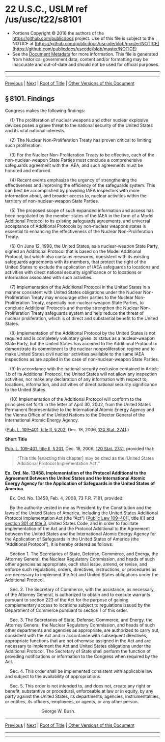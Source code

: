 ---
---

# 22 U.S.C., USLM ref /us/usc/t22/s8101

* Portions Copyright © 2016 the authors of the https://github.com/publicdocs project.
  Use of this file is subject to the NOTICE at [https://github.com/publicdocs/uscode/blob/master/NOTICE](https://github.com/publicdocs/uscode/blob/master/NOTICE)
* See the [Document Metadata](././../../../..//README.md) for more information.
  This file is generated from historical government data; content and/or formatting may be inaccurate and out-of-date and should not be used for official purposes.

----------
----------

[Previous](./../../../..//us/usc/t22/ch88/m__us_usc_t22_ch88.md) | [Next](./../../../..//us/usc/t22/ch88/m__us_usc_t22_s8102.md) | [Root of Title](./../../../../) | [Other Versions of this Document](https://publicdocs.github.io/go/links?ns=uslm&ref=%2Fus%2Fusc%2Ft22%2Fs8101)

## § 8101. Findings

Congress makes the following findings:

    (1) The proliferation of nuclear weapons and other nuclear explosive devices poses a grave threat to the national security of the United States and its vital national interests.

    (2) The Nuclear Non-Proliferation Treaty has proven critical to limiting such proliferation.

    (3) For the Nuclear Non-Proliferation Treaty to be effective, each of the non-nuclear-weapon State Parties must conclude a comprehensive safeguards agreement with the IAEA, and such agreements must be honored and enforced.

    (4) Recent events emphasize the urgency of strengthening the effectiveness and improving the efficiency of the safeguards system. This can best be accomplished by providing IAEA inspectors with more information about, and broader access to, nuclear activities within the territory of non-nuclear-weapon State Parties.

    (5) The proposed scope of such expanded information and access has been negotiated by the member states of the IAEA in the form of a Model Additional Protocol to its existing safeguards agreements, and universal acceptance of Additional Protocols by non-nuclear weapons states is essential to enhancing the effectiveness of the Nuclear Non-Proliferation Treaty.

    (6) On June 12, 1998, the United States, as a nuclear-weapon State Party, signed an Additional Protocol that is based on the Model Additional Protocol, but which also contains measures, consistent with its existing safeguards agreements with its members, that protect the right of the United States to exclude the application of IAEA safeguards to locations and activities with direct national security significance or to locations or information associated with such activities.

    (7) Implementation of the Additional Protocol in the United States in a manner consistent with United States obligations under the Nuclear Non-Proliferation Treaty may encourage other parties to the Nuclear Non-Proliferation Treaty, especially non-nuclear-weapon State Parties, to conclude Additional Protocols and thereby strengthen the Nuclear Non-Proliferation Treaty safeguards system and help reduce the threat of nuclear proliferation, which is of direct and substantial benefit to the United States.

    (8) Implementation of the Additional Protocol by the United States is not required and is completely voluntary given its status as a nuclear-weapon State Party, but the United States has acceded to the Additional Protocol to demonstrate its commitment to the nuclear nonproliferation regime and to make United States civil nuclear activities available to the same IAEA inspections as are applied in the case of non-nuclear-weapon State Parties.

    (9) In accordance with the national security exclusion contained in Article 1.b of its Additional Protocol, the United States will not allow any inspection activities, nor make any declaration of any information with respect to, locations, information, and activities of direct national security significance to the United States.

    (10) Implementation of the Additional Protocol will conform to the principles set forth in the letter of April 30, 2002, from the United States Permanent Representative to the International Atomic Energy Agency and the Vienna Office of the United Nations to the Director General of the International Atomic Energy Agency.

([Pub. L. 109–401, title II, § 202][/us/pl/109/401/s202], Dec. 18, 2006, [120 Stat. 2741][/us/stat/120/2741].)

 __Short Title__ 

[Pub. L. 109–401, title II, § 201][/us/pl/109/401/s201], Dec. 18, 2006, [120 Stat. 2741][/us/stat/120/2741], provided that: 

> “This title \[enacting this chapter\] may be cited as the ‘United States Additional Protocol Implementation Act’.”

 __Ex. Ord. No. 13458. Implementation of the Protocol Additional to the Agreement Between the United States and the International Atomic Energy Agency for the Application of Safeguards in the United States of America__ 

    Ex. Ord. No. 13458, Feb. 4, 2008, 73 F.R. 7181, provided:

    By the authority vested in me as President by the Constitution and the laws of the United States of America, including the United States Additional Protocol Implementation Act (the “Act”) ([Public Law 109–401][/us/pl/109/401]\[, title II\]) and [section 301 of title 3][/us/usc/t3/s301], United States Code, and in order to facilitate implementation of the Act and the Protocol Additional to the Agreement between the United States and the International Atomic Energy Agency for the Application of Safeguards in the United States of America (the “Additional Protocol”), it is hereby ordered as follows:

    Section 1. The Secretaries of State, Defense, Commerce, and Energy, the Attorney General, the Nuclear Regulatory Commission, and heads of such other agencies as appropriate, each shall issue, amend, or revise, and enforce such regulations, orders, directives, instructions, or procedures as are necessary to implement the Act and United States obligations under the Additional Protocol.

    Sec. 2. The Secretary of Commerce, with the assistance, as necessary, of the Attorney General, is authorized to obtain and to execute warrants pursuant to section 223 of the Act for the purpose of gaining complementary access to locations subject to regulations issued by the Department of Commerce pursuant to section 1 of this order.

    Sec. 3. The Secretaries of State, Defense, Commerce, and Energy, the Attorney General, the Nuclear Regulatory Commission, and heads of such other departments and agencies as appropriate, are authorized to carry out, consistent with the Act and in accordance with subsequent directives, appropriate functions that are not otherwise assigned in the Act and are necessary to implement the Act and United States obligations under the Additional Protocol. The Secretary of State shall perform the function of providing notifications or information to the Congress when required by the Act.

    Sec. 4. This order shall be implemented consistent with applicable law and subject to the availability of appropriations.

    Sec. 5. This order is not intended to, and does not, create any right or benefit, substantive or procedural, enforceable at law or in equity, by any party against the United States, its departments, agencies, instrumentalities, or entities, its officers, employees, or agents, or any other person.

                              George W. Bush.

----------

[Previous](./../../../..//us/usc/t22/ch88/m__us_usc_t22_ch88.md) | [Next](./../../../..//us/usc/t22/ch88/m__us_usc_t22_s8102.md) | [Root of Title](./../../../../) | [Other Versions of this Document](https://publicdocs.github.io/go/links?ns=uslm&ref=%2Fus%2Fusc%2Ft22%2Fs8101)

----------
----------

[/us/pl/109/401/s202]: https://publicdocs.github.io/go/links?ns=uslm&ref=%2Fus%2Fpl%2F109%2F401%2Fs202
[/us/stat/120/2741]: https://publicdocs.github.io/go/links?ns=uslm&ref=%2Fus%2Fstat%2F120%2F2741
[/us/pl/109/401/s201]: https://publicdocs.github.io/go/links?ns=uslm&ref=%2Fus%2Fpl%2F109%2F401%2Fs201
[/us/stat/120/2741]: https://publicdocs.github.io/go/links?ns=uslm&ref=%2Fus%2Fstat%2F120%2F2741
[/us/pl/109/401]: https://publicdocs.github.io/go/links?ns=uslm&ref=%2Fus%2Fpl%2F109%2F401
[/us/usc/t3/s301]: https://publicdocs.github.io/go/links?ns=uslm&ref=%2Fus%2Fusc%2Ft3%2Fs301


